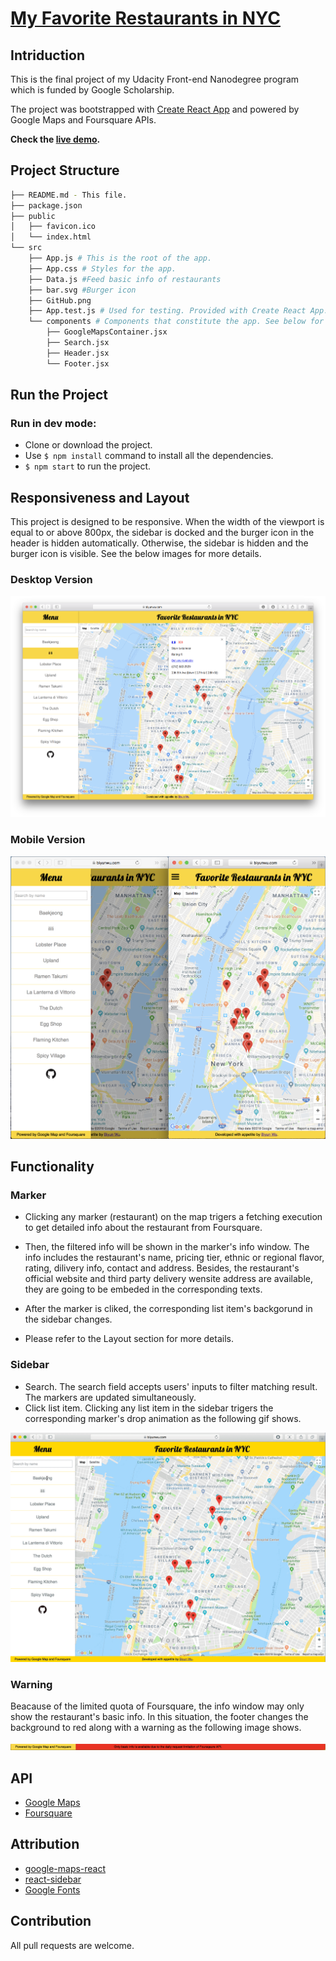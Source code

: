 # [My Favorite Restaurants in NYC](https://biyunwu.com/react-neighbourhood-map/)

## Intriduction

  This is the final project of my Udacity Front-end Nanodegree program which is funded by Google Scholarship.

  The project was bootstrapped with [Create React App](https://github.com/facebookincubator/create-react-app) and powered by Google Maps and Foursquare APIs.

  **Check the [live demo](https://biyunwu.com/react-neighbourhood-map/).**

## Project Structure

```bash
├── README.md - This file.
├── package.json
├── public
│   ├── favicon.ico
│   └── index.html
└── src
    ├── App.js # This is the root of the app.
    ├── App.css # Styles for the app.
    ├── Data.js #Feed basic info of restaurants
    ├── bar.svg #Burger icon
    ├── GitHub.png
    ├── App.test.js # Used for testing. Provided with Create React App.
    └── components # Components that constitute the app. See below for more details.
        ├── GoogleMapsContainer.jsx
        ├── Search.jsx
        ├── Header.jsx
        └── Footer.jsx
```

## Run the Project

### Run in dev mode:

* Clone or download the project.
* Use `$ npm install` command to install all the dependencies.
* `$ npm start` to run the project.

## Responsiveness and Layout

This project is designed to be responsive. When the width of the viewport is equal to or above 800px, the sidebar is docked and the burger icon in the header is hidden automatically. Otherwise, the sidebar is hidden and the burger icon is visible. See the below images for more details.

### Desktop Version

![The desktop version of this project](./src/imgs/desktop-view.png)

### Mobile Version

![The mobile version of this project](./src/imgs/mobile-view.png)

## Functionality

### Marker

* Clicking any marker (restaurant) on the map trigers a fetching execution to get detailed info about the restaurant from Foursquare.

* Then, the filtered info will be shown in the marker's info window. The info includes the restaurant's name, pricing tier, ethnic or regional flavor, rating, dilivery info, contact and address. Besides, the restaurant's official website and third party delivery wensite address are available, they are going to be embeded in the corresponding texts.

* After the marker is cliked, the corresponding list item's backgorund in the sidebar changes.

* Please refer to the Layout section for more details.

### Sidebar

* Search. The search field accepts users' inputs to filter matching result. The markers are updated simultaneously.
* Click list item. Clicking any list item in the sidebar trigers the corresponding marker's drop animation as the following gif shows.

![A gif shows the list item is clicked, and the corresponding marker animates](./src/imgs/click-list-ainimation.gif)

### Warning

Beacause of the limited quota of Foursquare, the info window may only show the restaurant's basic info. In this situation, the footer changes the background to red along with a warning as the following image shows.

![Quota exceeded](./src/imgs/quota-exceeded.png)

## API

* [Google Maps](https://developers.google.com/maps/documentation/)
* [Foursquare](https://developer.foursquare.com/docs)

## Attribution

* [google-maps-react](https://github.com/fullstackreact/google-maps-react)
* [react-sidebar](https://github.com/balloob/react-sidebar)
* [Google Fonts](https://fonts.google.com)

## Contribution

All pull requests are welcome.